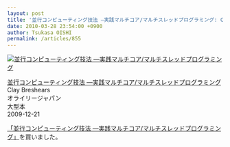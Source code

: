 ```yaml
---
layout: post
title: '並行コンピューティング技法 —実践マルチコア/マルチスレッドプログラミング: Clay Breshears, 千住 治郎: 本'
date: 2010-03-28 23:54:00 +0900
author: Tsukasa OISHI
permalink: /articles/855
---
```



 [![並行コンピューティング技法 ―実践マルチコア/マルチスレッドプログラミング](https://images-na.ssl-images-amazon.com/images/I/51VJ1oA9g%2BL._SL160_.jpg "並行コンピューティング技法 ―実践マルチコア/マルチスレッドプログラミング")](http://www.amazon.co.jp/%E4%B8%A6%E8%A1%8C%E3%82%B3%E3%83%B3%E3%83%94%E3%83%A5%E3%83%BC%E3%83%86%E3%82%A3%E3%83%B3%E3%82%B0%E6%8A%80%E6%B3%95-%E2%80%95%E5%AE%9F%E8%B7%B5%E3%83%9E%E3%83%AB%E3%83%81%E3%82%B3%E3%82%A2-%E3%83%9E%E3%83%AB%E3%83%81%E3%82%B9%E3%83%AC%E3%83%83%E3%83%89%E3%83%97%E3%83%AD%E3%82%B0%E3%83%A9%E3%83%9F%E3%83%B3%E3%82%B0-Clay-Breshears/dp/4873114357%3FSubscriptionId%3DAKIAIKJECTBTL3JTYTKA%26tag%3Dkaeruspoon-22%26linkCode%3Dxm2%26camp%3D2025%26creative%3D165953%26creativeASIN%3D4873114357)  

 [並行コンピューティング技法 ―実践マルチコア/マルチスレッドプログラミング](http://www.amazon.co.jp/%E4%B8%A6%E8%A1%8C%E3%82%B3%E3%83%B3%E3%83%94%E3%83%A5%E3%83%BC%E3%83%86%E3%82%A3%E3%83%B3%E3%82%B0%E6%8A%80%E6%B3%95-%E2%80%95%E5%AE%9F%E8%B7%B5%E3%83%9E%E3%83%AB%E3%83%81%E3%82%B3%E3%82%A2-%E3%83%9E%E3%83%AB%E3%83%81%E3%82%B9%E3%83%AC%E3%83%83%E3%83%89%E3%83%97%E3%83%AD%E3%82%B0%E3%83%A9%E3%83%9F%E3%83%B3%E3%82%B0-Clay-Breshears/dp/4873114357%3FSubscriptionId%3DAKIAIKJECTBTL3JTYTKA%26tag%3Dkaeruspoon-22%26linkCode%3Dxm2%26camp%3D2025%26creative%3D165953%26creativeASIN%3D4873114357)  
Clay Breshears  
オライリージャパン  
大型本  
2009-12-21  

 [「並行コンピューティング技法 ―実践マルチコア/マルチスレッドプログラミング」](http://www.amazon.co.jp/%E4%B8%A6%E8%A1%8C%E3%82%B3%E3%83%B3%E3%83%94%E3%83%A5%E3%83%BC%E3%83%86%E3%82%A3%E3%83%B3%E3%82%B0%E6%8A%80%E6%B3%95-%E2%80%95%E5%AE%9F%E8%B7%B5%E3%83%9E%E3%83%AB%E3%83%81%E3%82%B3%E3%82%A2-%E3%83%9E%E3%83%AB%E3%83%81%E3%82%B9%E3%83%AC%E3%83%83%E3%83%89%E3%83%97%E3%83%AD%E3%82%B0%E3%83%A9%E3%83%9F%E3%83%B3%E3%82%B0-Clay-Breshears/dp/4873114357%3FSubscriptionId%3DAKIAIKJECTBTL3JTYTKA%26tag%3Dkaeruspoon-22%26linkCode%3Dxm2%26camp%3D2025%26creative%3D165953%26creativeASIN%3D4873114357)を買いました。  
